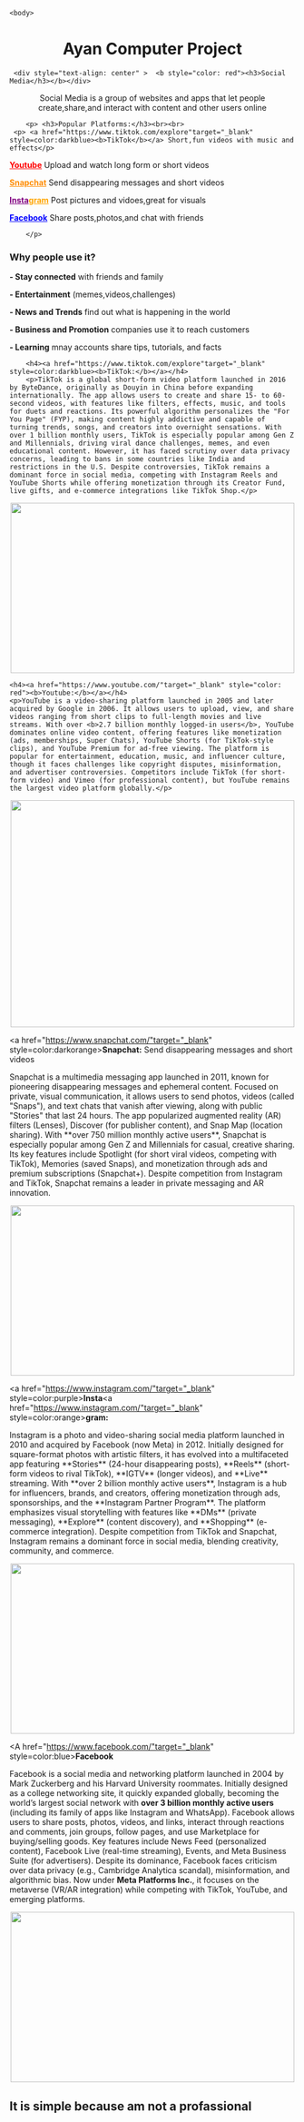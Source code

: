 <!DOCTYPE html>
<html>
    <head>
        <meta charset="utf-8">
        <meta name="viewport" content="width=device-width, initial-sacle=1">
        <title>Ayan Project</title>
    </head>

    <body>
        
<div style="text-align: center">
       <h1>Ayan Computer Project</h1></div>
        
        
     <div style="text-align: center" >  <b style="color: red"><h3>Social Media</h3></b></div>
<div style="text-align: center">  
<p>Social Media is a group of websites and apps that let people create,share,and interact with content and other users online</p></div>   
       
        <p> <h3>Popular Platforms:</h3><br><br>
     <p> <a href="https://www.tiktok.com/explore"target="_blank" style=color:darkblue><b>TikTok</b></a> Short,fun videos with music and effects</p>
 <p>  <a href="https://www.youtube.com/"target="_blank" style="color: red"><b>Youtube</b></a> Upload and watch long form or short videos</p>        
        <p> <a href="https://www.snapchat.com/"target="_blank" style=color:darkorange><b>Snapchat</b></a> Send disappearing messages and short videos</p>
        <p> <a href="https://www.instagram.com/"target="_blank" style=color:purple><b>Insta</b></a><a href="https://www.instagram.com/"target="_blank" style=color:orange><b>gram</b></a> Post pictures and vidoes,great for visuals</p>
        <p> <A href="https://www.facebook.com/"target="_blank" style=color:blue><b>Facebook</b></A> Share posts,photos,and chat with friends</p>

        </p>
<h3>Why people use it?</h3>
<p><b>- Stay connected</b> with friends and family</p>
<p><b>- Entertainment</b> (memes,videos,challenges)</p>
<p><b>- News and Trends</b> find out what is happening in the world</p>
<p><b>- Business and Promotion</b> companies use it to reach customers</p>
<p><b>- Learning</b> mnay accounts share tips, tutorials, and facts</p>

        <h4><a href="https://www.tiktok.com/explore"target="_blank" style=color:darkblue><b>TikTok:</b></a></h4>
        <p>TikTok is a global short-form video platform launched in 2016 by ByteDance, originally as Douyin in China before expanding internationally. The app allows users to create and share 15- to 60-second videos, with features like filters, effects, music, and tools for duets and reactions. Its powerful algorithm personalizes the "For You Page" (FYP), making content highly addictive and capable of turning trends, songs, and creators into overnight sensations. With over 1 billion monthly users, TikTok is especially popular among Gen Z and Millennials, driving viral dance challenges, memes, and even educational content. However, it has faced scrutiny over data privacy concerns, leading to bans in some countries like India and restrictions in the U.S. Despite controversies, TikTok remains a dominant force in social media, competing with Instagram Reels and YouTube Shorts while offering monetization through its Creator Fund, live gifts, and e-commerce integrations like TikTok Shop.</p>
<div style="text-align:center"><img src="https://assets.gqindia.com/photos/5cdc079154004373ba3c3a6f/16:9/w_1920,c_limit/top-image21.jpg"width="500px" height="300px"></div>

    <h4><a href="https://www.youtube.com/"target="_blank" style="color: red"><b>Youtube:</b></a></h4>
    <p>YouTube is a video-sharing platform launched in 2005 and later acquired by Google in 2006. It allows users to upload, view, and share videos ranging from short clips to full-length movies and live streams. With over <b>2.7 billion monthly logged-in users</b>, YouTube dominates online video content, offering features like monetization (ads, memberships, Super Chats), YouTube Shorts (for TikTok-style clips), and YouTube Premium for ad-free viewing. The platform is popular for entertainment, education, music, and influencer culture, though it faces challenges like copyright disputes, misinformation, and advertiser controversies. Competitors include TikTok (for short-form video) and Vimeo (for professional content), but YouTube remains the largest video platform globally.</p>
<div style="text-align: center;"><img src="https://cdn4.iconfinder.com/data/icons/logos-and-brands/512/395_Youtube_logo-512.png"width="500px" height="400px"></div>

<a href="https://www.snapchat.com/"target="_blank" style=color:darkorange><b>Snapchat:</b></a> Send disappearing messages and short videos</p>
<p>Snapchat is a multimedia messaging app launched in 2011, known for pioneering disappearing messages and ephemeral content. Focused on private, visual communication, it allows users to send photos, videos (called "Snaps"), and text chats that vanish after viewing, along with public "Stories" that last 24 hours. The app popularized augmented reality (AR) filters (Lenses), Discover (for publisher content), and Snap Map (location sharing). With **over 750 million monthly active users**, Snapchat is especially popular among Gen Z and Millennials for casual, creative sharing. Its key features include Spotlight (for short viral videos, competing with TikTok), Memories (saved Snaps), and monetization through ads and premium subscriptions (Snapchat+). Despite competition from Instagram and TikTok, Snapchat remains a leader in private messaging and AR innovation.</p>
<div style="text-align: center;"><img src="https://th.bing.com/th/id/R.758d3038fcc366e827eb8e71324d4da7?rik=9yd0KICz8KFPmA&riu=http%3a%2f%2fimg.clipartlook.com%2fsnapchat-clipart--1200.png&ehk=9SPOfiPjvG5OGuRAsQRmBRI0a%2bCSgSHs%2b84wZ0pkmRk%3d&risl=&pid=ImgRaw&r=0"width="500px" height="300px"></div>

<a href="https://www.instagram.com/"target="_blank" style=color:purple><b>Insta</b></a><a href="https://www.instagram.com/"target="_blank" style=color:orange><b>gram:</b></a>
<p>Instagram is a photo and video-sharing social media platform launched in 2010 and acquired by Facebook (now Meta) in 2012. Initially designed for square-format photos with artistic filters, it has evolved into a multifaceted app featuring **Stories** (24-hour disappearing posts), **Reels** (short-form videos to rival TikTok), **IGTV** (longer videos), and **Live** streaming. With **over 2 billion monthly active users**, Instagram is a hub for influencers, brands, and creators, offering monetization through ads, sponsorships, and the **Instagram Partner Program**. The platform emphasizes visual storytelling with features like **DMs** (private messaging), **Explore** (content discovery), and **Shopping** (e-commerce integration). Despite competition from TikTok and Snapchat, Instagram remains a dominant force in social media, blending creativity, community, and commerce.</p>
<div style="text-align: center;"><img src="https://i.ytimg.com/vi/yK67eytJ-EU/maxresdefault.jpg"width="500px" height="300px"></div>

<A href="https://www.facebook.com/"target="_blank" style=color:blue><b>Facebook</b></A>
<p>Facebook is a social media and networking platform launched in 2004 by Mark Zuckerberg and his Harvard University roommates. Initially designed as a college networking site, it quickly expanded globally, becoming the world’s largest social network with <b>over 3 billion monthly active users</b> (including its family of apps like Instagram and WhatsApp). Facebook allows users to share posts, photos, videos, and links, interact through reactions and comments, join groups, follow pages, and use Marketplace for buying/selling goods. Key features include News Feed (personalized content), Facebook Live (real-time streaming), Events, and Meta Business Suite (for advertisers). Despite its dominance, Facebook faces criticism over data privacy (e.g., Cambridge Analytica scandal), misinformation, and algorithmic bias. Now under <b>Meta Platforms Inc.</b>, it focuses on the metaverse (VR/AR integration) while competing with TikTok, YouTube, and emerging platforms.</p>
<div style="text-align: center;"><img src="https://th.bing.com/th/id/OIP.LLBU9dNgRhQpgHFw703iaAHaEK?rs=1&pid=ImgDetMain"width="500px" height="300px"></div>



<div style="text-align: left;"><h2>It is simple because am not a profassional</h2></div>
    </body>
</html>


